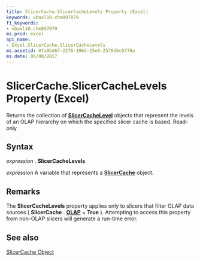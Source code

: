 ```yaml
---
title: SlicerCache.SlicerCacheLevels Property (Excel)
keywords: vbaxl10.chm897079
f1_keywords:
- vbaxl10.chm897079
ms.prod: excel
api_name:
- Excel.SlicerCache.SlicerCacheLevels
ms.assetid: 0fa9bd67-2276-196d-15e6-2570d8c9770a
ms.date: 06/08/2017
---
```



# SlicerCache.SlicerCacheLevels Property (Excel)

Returns the collection of  **[SlicerCacheLevel](Excel.SlicerCacheLevel.md)** objects that represent the levels of an OLAP hierarchy on which the specified slicer cache is based. Read-only


## Syntax

 _expression_ . **SlicerCacheLevels**

 _expression_ A variable that represents a **[SlicerCache](Excel.SlicerCache.md)** object.


## Remarks

The  **SlicerCacheLevels** property applies only to slicers that filter OLAP data sources ( **SlicerCache** . **[OLAP](Excel.SlicerCache.OLAP.md)** = **True** ). Attempting to access this property from non-OLAP slicers will generate a run-time error.


## See also


[SlicerCache Object](Excel.SlicerCache.md)

